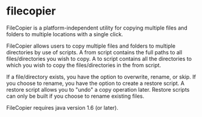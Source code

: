 # filecopier
FileCopier is a platform-independent utility for copying multiple files and folders to multiple locations with a single click.

FileCopier allows users to copy multiple files and folders to multiple directories by use of scripts. A from script contains the full paths to all files/directories you wish to copy. A to script contains all the directories to which you wish to copy the files/directories in the from script.

If a file/directory exists, you have the option to overwrite, rename, or skip. If you choose to rename, you have the option to create a restore script. A restore script allows you to "undo" a copy operation later. Restore scripts can only be built if you choose to rename existing files.

FileCopier requires java version 1.6 (or later).

